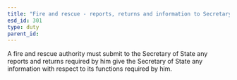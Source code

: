```yaml
---
title: "Fire and rescue - reports, returns and information to Secretary of State"
esd_id: 301
type: duty
parent_id:  
---
```


A fire and rescue authority must submit to the Secretary of State any reports and returns required by him give the Secretary of State any information with respect to its functions required by him.

